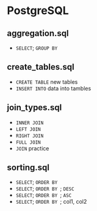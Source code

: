 # PostgreSQL

## **aggregation.sql**
- `SELECT`; `GROUP BY`


## **create_tables.sql**
- `CREATE TABLE` new tables
- `INSERT INTO` data into tambles


## **join_types.sql**
- `INNER JOIN`
- `LEFT JOIN`
- `RIGHT JOIN`
- `FULL JOIN`
- `JOIN` practice


## **sorting.sql**
- `SELECT`; `ORDER BY `
- `SELECT`; `ORDER BY `; `DESC`
- `SELECT`; `ORDER BY `; `ASC`
- `SELECT`; `ORDER BY `; col1, col2